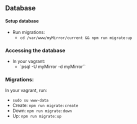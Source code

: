 ## Database

#### Setup database

- Run migrations:
  - `cd /var/www/myMirror/current && npm run migrate:up`


### Accessing the database
- In your vagrant:
  - `psql -U myMirror -d myMirror``


### Migrations:

In your vagrant, run:
- `sudo su www-data`
- Create: `npm run migrate:create`
- Down: `npm run migrate:down`
- Up: `npm run migrate:up`
